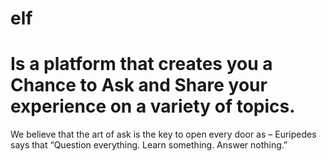 # elf
# Is a platform that creates you a Chance to Ask and Share your experience on a variety of topics. 
We believe that the art of ask is the key to open every door as 
– Euripedes says that 
“Question everything. Learn something. Answer nothing.” 
